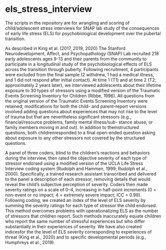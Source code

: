 # els_stress_interview
The scripts in the repository are for wrangling and scoring of child/adolescent stress interviews for SNAP lab study of the consequences of early life stress (ELS) 
for psychobiological development over the pubertal transition.

As described in King et al. (2017, 2019, 2020) The Stanford Neurodevelopment, Affect, and Psychopathology (SNAP) Lab recruited 218 early adolescents ages 9-13 and 
their parents from the community to participate in a longitudinal study of the psychobiological effects of ELS across the transition through puberty. Following 
recruitment, 4  participants were excluded from the final sample (2 withdrew, 1 had a medical illness, and 1 did not respond after initial contact). At time 1 
(T1) and at time 2 (T2; approximately 2 years later), we interviewed adolescents about their lifetime exposure to 30 types of stressors using a modified version 
of the Traumatic Events Screening Inventory for Children (Ribbe, 1996). All questions from the original version of the Traumatic Events Screening Inventory were 
retained; modifications for both the child- and parent-report versions involved adding questions about experiences that may not rise to the level of trauma but 
that are nevertheless significant stressors (e.g., financial/resource problems, family mental illness/sub- stance abuse, or family members moving in and out). 
In addition to themstructured questions, both childrenresponded to a final open-ended question asking about exposure to any other stressors not covered by the 
structured questions.

A panel of three coders, blind to the children’s reactions and behaviors during the interview, then rated the objective severity of each type of stressor 
endorsed using a modified version of the UCLA Life Stress Interview coding system (Rudolph and Hammen, 1999; Rudolph et al., 2000). Specifically, a trained 
research assistant transcribed and delivered to the panel a description of each stressor, removing details that would reveal the child’s subjective perception 
of severity. Coders then made severity ratings on a scale of 0–4, increasing in half-point increments (0 = non-event or no impact; 4 = extremely severe impact; 
ICC = 0.99). Following coding, we created an index of the level of ELS severity by summing the severity ratings for each type of stressor the child endorsed. This 
method overcomes problems with operationalizing ELS as the number of stressors that children report. Such methods inaccurately equate children who report the same 
number of stressful experiences but who differ substantially in their experiences of severity. We have also created indicesfor the the level of ELS severity 
corresponding to experiences of threat (King et al., 2020) and to specific developmental periods (e.g., Humphreys et al., 2019).
